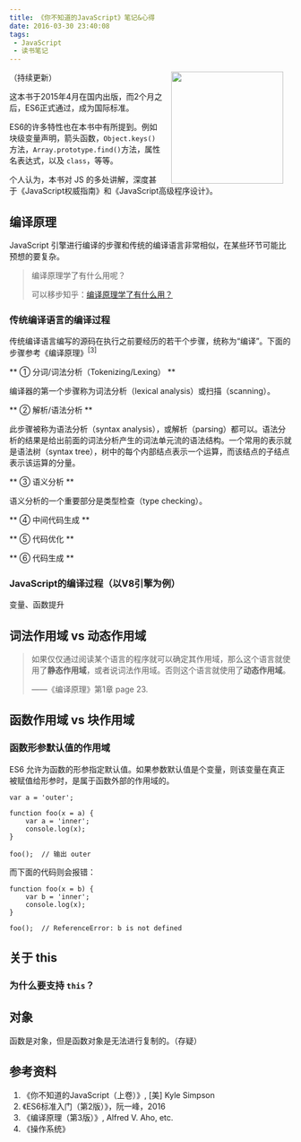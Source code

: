 ```yaml
---
title: 《你不知道的JavaScript》笔记&心得
date: 2016-03-30 23:40:08
tags: 
 - JavaScript
 - 读书笔记
---
```


<img src="https://img3.doubanio.com/lpic/s28033372.jpg" style="width: 200px; float: right; margin: 0 15px 0;" />

（持续更新）

这本书于2015年4月在国内出版，而2个月之后，ES6正式通过，成为国际标准。

ES6的许多特性也在本书中有所提到。例如块级变量声明，箭头函数，`Object.keys()`方法，`Array.prototype.find()`方法，属性名表达式，以及 `class`，等等。

个人认为，本书对 JS 的多处讲解，深度甚于《JavaScript权威指南》和《JavaScript高级程序设计》。

<!-- more -->

## 编译原理

JavaScript 引擎进行编译的步骤和传统的编译语言非常相似，在某些环节可能比预想的要复杂。

> 编译原理学了有什么用呢？
>
> 可以移步知乎：[编译原理学了有什么用？](https://www.zhihu.com/question/21755487)

### 传统编译语言的编译过程

传统编译语言编写的源码在执行之前要经历的若干个步骤，统称为“编译”。下面的步骤参考《编译原理》<sup>[3]</sup>

** ① 分词/词法分析（Tokenizing/Lexing） **

编译器的第一个步骤称为词法分析（lexical analysis）或扫描（scanning）。

** ② 解析/语法分析 **

此步骤被称为语法分析（syntax analysis），或解析（parsing）都可以。语法分析的结果是给出前面的词法分析产生的词法单元流的语法结构。一个常用的表示就是语法树（syntax tree），树中的每个内部结点表示一个运算，而该结点的子结点表示该运算的分量。

** ③ 语义分析 **

语义分析的一个重要部分是类型检查（type checking）。

** ④ 中间代码生成 **

** ⑤ 代码优化 **

** ⑥ 代码生成 **

### JavaScript的编译过程（以V8引擎为例）

变量、函数提升


## 词法作用域 vs 动态作用域

> 如果仅仅通过阅读某个语言的程序就可以确定其作用域，那么这个语言就使用了**静态作用域**，或者说词法作用域。否则这个语言就使用了**动态作用域**。
>
> ——《编译原理》第1章 page 23.


## 函数作用域 vs 块作用域


### 函数形参默认值的作用域

ES6 允许为函数的形参指定默认值。如果参数默认值是个变量，则该变量在真正被赋值给形参时，是属于函数外部的作用域的。

```
var a = 'outer';

function foo(x = a) {
    var a = 'inner';
    console.log(x);
}

foo();  // 输出 outer
```

而下面的代码则会报错：

```
function foo(x = b) {
    var b = 'inner';  
    console.log(x);
}

foo();  // ReferenceError: b is not defined
```

## 关于 this

### 为什么要支持 `this`？

## 对象

函数是对象，但是函数对象是无法进行复制的。（存疑）


## 参考资料

1. 《你不知道的JavaScript（上卷）》,  [美] Kyle Simpson
2. 《ES6标准入门（第2版）》，阮一峰，2016
3. 《编译原理（第3版）》, Alfred V. Aho, etc.
4. 《操作系统》
